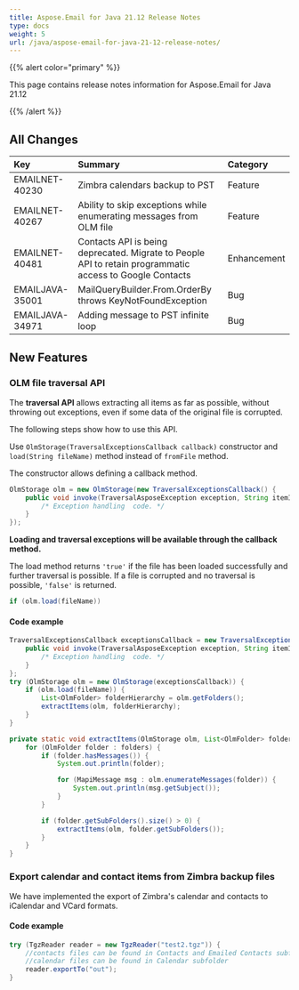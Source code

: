 ```yaml
---
title: Aspose.Email for Java 21.12 Release Notes
type: docs
weight: 5
url: /java/aspose-email-for-java-21-12-release-notes/
---
```


{{% alert color="primary" %}} 

This page contains release notes information for Aspose.Email for Java 21.12

{{% /alert %}} 
## **All Changes**

|**Key**|**Summary**|**Category**|
| :- | :- | :- |
|EMAILNET-40230|Zimbra calendars backup to PST|Feature|
|EMAILNET-40267|Ability to skip exceptions while enumerating messages from OLM file|Feature|
|EMAILNET-40481|Contacts API is being deprecated. Migrate to People API to retain programmatic access to Google Contacts|Enhancement|
|EMAILJAVA-35001|MailQueryBuilder.From.OrderBy throws KeyNotFoundException|Bug|
|EMAILJAVA-34971|Adding message to PST infinite loop|Bug|


## **New Features**

### **OLM file traversal API**

The **traversal API** allows extracting all items as far as possible, without throwing out exceptions, even if some data of the original file is corrupted. 

The following steps show how to use this API.

Use `OlmStorage(TraversalExceptionsCallback callback)` constructor and `load(String fileName)` method instead of `fromFile` method.

The constructor allows defining a callback method.

```java
OlmStorage olm = new OlmStorage(new TraversalExceptionsCallback() {
    public void invoke(TraversalAsposeException exception, String itemId) {
        /* Exception handling  code. */
    }
});
```

**Loading and traversal exceptions will be available through the callback method.**

The load method returns `'true'` if the file has been loaded successfully and further traversal is possible. If a file is corrupted and no traversal is possible, `'false'` is returned.

```java
if (olm.load(fileName))
```

#### **Code example**

```java
TraversalExceptionsCallback exceptionsCallback = new TraversalExceptionsCallback() {
    public void invoke(TraversalAsposeException exception, String itemId) {
        /* Exception handling  code. */
    }
};
try (OlmStorage olm = new OlmStorage(exceptionsCallback)) {
    if (olm.load(fileName)) {
        List<OlmFolder> folderHierarchy = olm.getFolders();
        extractItems(olm, folderHierarchy);
    }
}

private static void extractItems(OlmStorage olm, List<OlmFolder> folders) {
    for (OlmFolder folder : folders) {
        if (folder.hasMessages()) {
            System.out.println(folder);

            for (MapiMessage msg : olm.enumerateMessages(folder)) {
                System.out.println(msg.getSubject());
            }
        }

        if (folder.getSubFolders().size() > 0) {
            extractItems(olm, folder.getSubFolders());
        }
    }
}
```

### **Export calendar and contact items from Zimbra backup files**

We have implemented the export of Zimbra's calendar and contacts to iCalendar and VCard formats.

#### **Code example**

```java
try (TgzReader reader = new TgzReader("test2.tgz")) {
    //contacts files can be found in Contacts and Emailed Contacts subfolders
    //calendar files can be found in Calendar subfolder
    reader.exportTo("out");
}
```